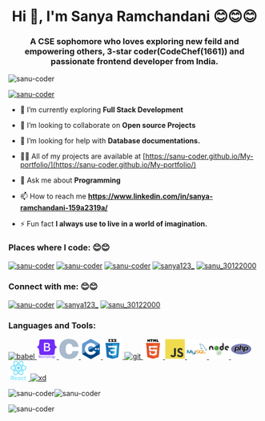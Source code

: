 <span><img src="https://user-images.githubusercontent.com/72346984/116807104-df794e80-ab4e-11eb-97f7-52da1f8b7956.png" alt=""></span>
<span><img src="https://user-images.githubusercontent.com/72346984/116807342-53682680-ab50-11eb-91ce-5c762f741471.png" alt=""></span>
<span><img src="https://user-images.githubusercontent.com/72346984/116807345-5531ea00-ab50-11eb-9189-975a717b737b.png" alt=""></span>
<span><img src="https://user-images.githubusercontent.com/72346984/116807348-56fbad80-ab50-11eb-973f-09a78a2c2f8b.jpg" alt=""></span>

<span><img src="https://user-images.githubusercontent.com/72346984/116807337-4f3c0900-ab50-11eb-8449-871b779b39b0.png" alt=""></span>

<span><img src="https://user-images.githubusercontent.com/72346984/116807340-5105cc80-ab50-11eb-955f-be2060e18482.png" alt=""></span>
<span><img src="https://user-images.githubusercontent.com/72346984/116807334-4cd9af00-ab50-11eb-91d0-e94a911fe8b4.png" alt=""></span>






<h1 align="center">Hi 👋, I'm Sanya Ramchandani 😊😊😊</h1>
<h3 align="center">A CSE sophomore who loves exploring new feild and empowering others, 3-star coder(CodeChef(1661)) and passionate frontend developer from India.</h3>

<p align="left"> <img src="https://komarev.com/ghpvc/?username=sanu-coder&label=Profile%20views&color=0e75b6&style=flat" alt="sanu-coder" /> </p>

<p align="left"> <a href="https://github.com/ryo-ma/github-profile-trophy"><img src="https://github-profile-trophy.vercel.app/?username=sanu-coder" alt="sanu-coder" /></a> </p>

- 🌱 I’m currently exploring **Full Stack Development**

- 👯 I’m looking to collaborate on **Open source Projects**

- 🤝 I’m looking for help with **Database documentations.**

- 👨‍💻 All of my projects are available at [https://sanu-coder.github.io/My-portfolio/](https://sanu-coder.github.io/My-portfolio/)

- 💬 Ask me about **Programming**

- 📫 How to reach me **https://www.linkedin.com/in/sanya-ramchandani-159a2319a/**

- ⚡ Fun fact **I always use to live in a world of imagination.**

<h3 align="left">Places where I code: 😊😊</h3>
<p align="left">
<a href="https://dev.to/sanu-coder" target="blank"><img align="center" src="https://cdn.jsdelivr.net/npm/simple-icons@3.0.1/icons/dev-dot-to.svg" alt="sanu-coder" height="30" width="40" /></a>
  <a href="https://www.hackerearth.com/@sanya30122000" target="blank"><img align="center" src="https://img.icons8.com/pastel-glyph/64/000000/laptop-coding--v1.png" alt="sanu-coder" height="30" width="40" /></a>
  <a href="https://www.hackerrank.com/sanya30122000" target="blank"><img align="center" src="https://img.icons8.com/windows/32/000000/hackerrank.png" alt="sanu-coder" height="30" width="40" /></a>
<a href="https://www.codechef.com/users/sanya123_" target="blank"><img align="center" src="https://cdn.jsdelivr.net/npm/simple-icons@3.1.0/icons/codechef.svg" alt="sanya123_" height="30" width="40" /></a>
<a href="https://codeforces.com/profile/sanu_30122000" target="blank"><img align="center" src="https://cdn.jsdelivr.net/npm/simple-icons@3.0.1/icons/codeforces.svg" alt="sanu_30122000" height="30" width="40" /></a>
</p>

<h3 align="left">Connect with me: 😊😊</h3>
<p align="left">
<a href="https://twitter.com/SanyaRamchanda5" target="blank"><img align="center" src="https://img.icons8.com/ios-filled/64/000000/twitter.png" alt="sanu-coder" height="30" width="40" /></a>
<a href="https://www.linkedin.com/in/sanya-ramchandani-159a2319a/" target="blank"><img align="center" src="https://img.icons8.com/metro/26/000000/linkedin.png" alt="sanya123_" height="30" width="40" /></a>
<a href="https://www.instagram.com/sanu_30122000/" target="blank"><img align="center" src="https://img.icons8.com/metro/26/000000/instagram-new.png" alt="sanu_30122000" height="30" width="40" /></a>
</p>

<h3 align="left">Languages and Tools:</h3>
<p align="left"> <a href="https://babeljs.io/" target="_blank"> <img src="https://www.vectorlogo.zone/logos/babeljs/babeljs-icon.svg" alt="babel" width="40" height="40"/> </a> <a href="https://getbootstrap.com" target="_blank"> <img src="https://raw.githubusercontent.com/devicons/devicon/master/icons/bootstrap/bootstrap-plain-wordmark.svg" alt="bootstrap" width="40" height="40"/> </a> <a href="https://www.cprogramming.com/" target="_blank"> <img src="https://raw.githubusercontent.com/devicons/devicon/master/icons/c/c-original.svg" alt="c" width="40" height="40"/> </a> <a href="https://www.w3schools.com/cpp/" target="_blank"> <img src="https://raw.githubusercontent.com/devicons/devicon/master/icons/cplusplus/cplusplus-original.svg" alt="cplusplus" width="40" height="40"/> </a> <a href="https://www.w3schools.com/css/" target="_blank"> <img src="https://raw.githubusercontent.com/devicons/devicon/master/icons/css3/css3-original-wordmark.svg" alt="css3" width="40" height="40"/> </a> <a href="https://git-scm.com/" target="_blank"> <img src="https://www.vectorlogo.zone/logos/git-scm/git-scm-icon.svg" alt="git" width="40" height="40"/> </a> <a href="https://www.w3.org/html/" target="_blank"> <img src="https://raw.githubusercontent.com/devicons/devicon/master/icons/html5/html5-original-wordmark.svg" alt="html5" width="40" height="40"/> </a> <a href="https://developer.mozilla.org/en-US/docs/Web/JavaScript" target="_blank"> <img src="https://raw.githubusercontent.com/devicons/devicon/master/icons/javascript/javascript-original.svg" alt="javascript" width="40" height="40"/> </a> <a href="https://www.mysql.com/" target="_blank"> <img src="https://raw.githubusercontent.com/devicons/devicon/master/icons/mysql/mysql-original-wordmark.svg" alt="mysql" width="40" height="40"/> </a> <a href="https://nodejs.org" target="_blank"> <img src="https://raw.githubusercontent.com/devicons/devicon/master/icons/nodejs/nodejs-original-wordmark.svg" alt="nodejs" width="40" height="40"/> </a> <a href="https://www.php.net" target="_blank"> <img src="https://raw.githubusercontent.com/devicons/devicon/master/icons/php/php-original.svg" alt="php" width="40" height="40"/> </a> <a href="https://reactjs.org/" target="_blank"> <img src="https://raw.githubusercontent.com/devicons/devicon/master/icons/react/react-original-wordmark.svg" alt="react" width="40" height="40"/> </a> <a href="https://www.adobe.com/products/xd.html" target="_blank"> <img src="https://cdn.worldvectorlogo.com/logos/adobe-xd.svg" alt="xd" width="40" height="40"/> </a> </p>

<p><img align="left" src="https://github-readme-stats.vercel.app/api/top-langs?username=sanu-coder&show_icons=true&locale=en&layout=compact" alt="sanu-coder" /></p>

<p>&nbsp;<img align="left" src="https://github-readme-stats.vercel.app/api?username=sanu-coder&show_icons=true&locale=en" alt="sanu-coder" /></p>

<p><img align="left" src="https://github-readme-streak-stats.herokuapp.com/?user=sanu-coder&" alt="sanu-coder" /></p>
